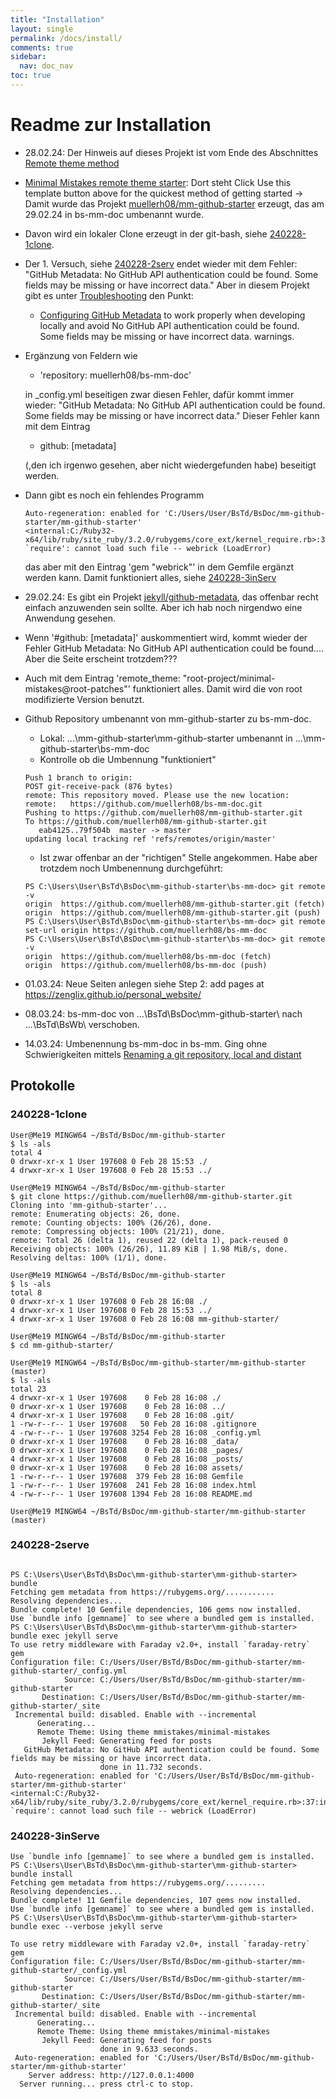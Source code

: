 ```yaml
---
title: "Installation"
layout: single
permalink: /docs/install/
comments: true
sidebar:
  nav: doc_nav
toc: true  
---
```

# Readme zur Installation

- 28.02.24: Der Hinweis auf dieses Projekt ist vom Ende des Abschnittes [Remote theme method](
  https://github.com/root-project/minimal-mistakes?tab=readme-ov-file#remote-theme-method)
- [Minimal Mistakes remote theme starter]( 
    https://github.com/mmistakes/mm-github-pages-starter?tab=readme-ov-file#minimal-mistakes-remote-theme-starter): Dort steht
    Click Use this template button above for the quickest method of getting started -> Damit wurde
    das Projekt [muellerh08/mm-github-starter](https://github.com/muellerh08/mm-github-starter)
    erzeugt, das am 29.02.24 in bs-mm-doc umbenannt wurde.
- Davon wird ein lokaler Clone erzeugt in der git-bash, siehe [240228-1clone](#240228-1clone).
- Der 1. Versuch, siehe [240228-2serv](#240228-2serve) endet wieder mit dem Fehler:
  "GitHub Metadata: No GitHub API authentication could be found. Some fields may be missing or have
  incorrect data."
  Aber in diesem Projekt gibt es unter [Troubleshooting](
    https://github.com/muellerh08/mm-github-starter?tab=readme-ov-file#troubleshooting)
  den Punkt:
  - [Configuring GitHub Metadata](
    https://github.com/jekyll/github-metadata/blob/master/docs/configuration.md#configuration) to work properly when developing locally and avoid No GitHub API authentication could be found. Some fields may be missing or have incorrect data. warnings.
- Ergänzung von Feldern wie
  - 'repository: muellerh08/bs-mm-doc'

  in _config.yml beseitigen zwar diesen Fehler, dafür kommt immer wieder: "GitHub Metadata: No GitHub API authentication could be found.
  Some fields may be missing or have incorrect data." Dieser Fehler kann mit dem Eintrag
  - github: [metadata]

  (,den ich irgenwo gesehen, aber nicht wiedergefunden habe) beseitigt werden.
- Dann gibt es noch ein fehlendes Programm

  ```text 
  Auto-regeneration: enabled for 'C:/Users/User/BsTd/BsDoc/mm-github-starter/mm-github-starter'
  <internal:C:/Ruby32-x64/lib/ruby/site_ruby/3.2.0/rubygems/core_ext/kernel_require.rb>:37:in `require': cannot load such file -- webrick (LoadError)
  ```

  das aber mit den Eintrag 'gem "webrick"' in dem Gemfile ergänzt werden kann. Damit funktioniert alles, siehe [240228-3inServ](#240228-3inserve)
- 29.02.24: Es gibt ein Projekt [jekyll/github-metadata](
  https://github.com/jekyll/github-metadata?tab=readme-ov-file), das offenbar recht einfach anzuwenden sein sollte. Aber ich hab noch nirgendwo eine Anwendung gesehen.
- Wenn '#github: [metadata]' auskommentiert wird, kommt wieder der Fehler   GitHub Metadata: No GitHub API authentication could be found....
  Aber die Seite erscheint trotzdem???
- Auch mit dem Eintrag 'remote_theme: "root-project/minimal-mistakes@root-patches"' funktioniert alles. Damit wird die von root modifizierte Version benutzt.
- Github Repository umbenannt von mm-github-starter zu bs-mm-doc.
  - Lokal: ...\mm-github-starter\mm-github-starter umbenannt in ...\mm-github-starter\bs-mm-doc
  - Kontrolle ob die Umbennung "funktioniert"

  ````text
  Push 1 branch to origin:
  POST git-receive-pack (876 bytes)
  remote: This repository moved. Please use the new location:        
  remote:   https://github.com/muellerh08/bs-mm-doc.git        
  Pushing to https://github.com/muellerh08/mm-github-starter.git
  To https://github.com/muellerh08/mm-github-starter.git
     eab4125..79f504b  master -> master
  updating local tracking ref 'refs/remotes/origin/master'

  ````

  - Ist zwar offenbar an der "richtigen" Stelle angekommen. Habe aber trotzdem noch Umbenennung durchgeführt:
  ````text
  PS C:\Users\User\BsTd\BsDoc\mm-github-starter\bs-mm-doc> git remote -v
  origin  https://github.com/muellerh08/mm-github-starter.git (fetch)
  origin  https://github.com/muellerh08/mm-github-starter.git (push)
  PS C:\Users\User\BsTd\BsDoc\mm-github-starter\bs-mm-doc> git remote set-url origin https://github.com/muellerh08/bs-mm-doc
  PS C:\Users\User\BsTd\BsDoc\mm-github-starter\bs-mm-doc> git remote -v
  origin  https://github.com/muellerh08/bs-mm-doc (fetch)
  origin  https://github.com/muellerh08/bs-mm-doc (push)
  ````

- 01.03.24: Neue Seiten anlegen siehe Step 2: add pages at https://zenglix.github.io/personal_website/
- 08.03.24: bs-mm-doc von ...\BsTd\BsDoc\mm-github-starter\ nach ...\BsTd\BsWb\ verschoben.
- 14.03.24: Umbenennung bs-mm-doc in bs-mm. Ging ohne Schwierigkeiten mittels
[Renaming a git repository, local and distant](https://stackoverflow.com/questions/62591848/renaming-a-git-repository-local-and-distant)

## Protokolle

### 240228-1clone

```text
User@Me19 MINGW64 ~/BsTd/BsDoc/mm-github-starter
$ ls -als
total 4
0 drwxr-xr-x 1 User 197608 0 Feb 28 15:53 ./
4 drwxr-xr-x 1 User 197608 0 Feb 28 15:53 ../

User@Me19 MINGW64 ~/BsTd/BsDoc/mm-github-starter
$ git clone https://github.com/muellerh08/mm-github-starter.git
Cloning into 'mm-github-starter'...
remote: Enumerating objects: 26, done.
remote: Counting objects: 100% (26/26), done.
remote: Compressing objects: 100% (21/21), done.
remote: Total 26 (delta 1), reused 22 (delta 1), pack-reused 0
Receiving objects: 100% (26/26), 11.89 KiB | 1.98 MiB/s, done.
Resolving deltas: 100% (1/1), done.

User@Me19 MINGW64 ~/BsTd/BsDoc/mm-github-starter
$ ls -als
total 8
0 drwxr-xr-x 1 User 197608 0 Feb 28 16:08 ./
4 drwxr-xr-x 1 User 197608 0 Feb 28 15:53 ../
4 drwxr-xr-x 1 User 197608 0 Feb 28 16:08 mm-github-starter/

User@Me19 MINGW64 ~/BsTd/BsDoc/mm-github-starter
$ cd mm-github-starter/

User@Me19 MINGW64 ~/BsTd/BsDoc/mm-github-starter/mm-github-starter (master)
$ ls -als
total 23
4 drwxr-xr-x 1 User 197608    0 Feb 28 16:08 ./
0 drwxr-xr-x 1 User 197608    0 Feb 28 16:08 ../
4 drwxr-xr-x 1 User 197608    0 Feb 28 16:08 .git/
1 -rw-r--r-- 1 User 197608   50 Feb 28 16:08 .gitignore
4 -rw-r--r-- 1 User 197608 3254 Feb 28 16:08 _config.yml
0 drwxr-xr-x 1 User 197608    0 Feb 28 16:08 _data/
0 drwxr-xr-x 1 User 197608    0 Feb 28 16:08 _pages/
4 drwxr-xr-x 1 User 197608    0 Feb 28 16:08 _posts/
0 drwxr-xr-x 1 User 197608    0 Feb 28 16:08 assets/
1 -rw-r--r-- 1 User 197608  379 Feb 28 16:08 Gemfile
1 -rw-r--r-- 1 User 197608  241 Feb 28 16:08 index.html
4 -rw-r--r-- 1 User 197608 1394 Feb 28 16:08 README.md

User@Me19 MINGW64 ~/BsTd/BsDoc/mm-github-starter/mm-github-starter (master)
```

### 240228-2serve

```

PS C:\Users\User\BsTd\BsDoc\mm-github-starter\mm-github-starter> bundle
Fetching gem metadata from https://rubygems.org/...........
Resolving dependencies...
Bundle complete! 10 Gemfile dependencies, 106 gems now installed.
Use `bundle info [gemname]` to see where a bundled gem is installed.
PS C:\Users\User\BsTd\BsDoc\mm-github-starter\mm-github-starter> bundle exec jekyll serve
To use retry middleware with Faraday v2.0+, install `faraday-retry` gem
Configuration file: C:/Users/User/BsTd/BsDoc/mm-github-starter/mm-github-starter/_config.yml
            Source: C:/Users/User/BsTd/BsDoc/mm-github-starter/mm-github-starter
       Destination: C:/Users/User/BsTd/BsDoc/mm-github-starter/mm-github-starter/_site
 Incremental build: disabled. Enable with --incremental
      Generating...
      Remote Theme: Using theme mmistakes/minimal-mistakes
       Jekyll Feed: Generating feed for posts
   GitHub Metadata: No GitHub API authentication could be found. Some fields may be missing or have incorrect data.
                    done in 11.732 seconds.
 Auto-regeneration: enabled for 'C:/Users/User/BsTd/BsDoc/mm-github-starter/mm-github-starter'
<internal:C:/Ruby32-x64/lib/ruby/site_ruby/3.2.0/rubygems/core_ext/kernel_require.rb>:37:in `require': cannot load such file -- webrick (LoadError)
```
### 240228-3inServe
````
Use `bundle info [gemname]` to see where a bundled gem is installed.
PS C:\Users\User\BsTd\BsDoc\mm-github-starter\mm-github-starter> bundle install
Fetching gem metadata from https://rubygems.org/.........
Resolving dependencies...
Bundle complete! 11 Gemfile dependencies, 107 gems now installed.
Use `bundle info [gemname]` to see where a bundled gem is installed.
PS C:\Users\User\BsTd\BsDoc\mm-github-starter\mm-github-starter> bundle exec --verbose jekyll serve

To use retry middleware with Faraday v2.0+, install `faraday-retry` gem
Configuration file: C:/Users/User/BsTd/BsDoc/mm-github-starter/mm-github-starter/_config.yml
            Source: C:/Users/User/BsTd/BsDoc/mm-github-starter/mm-github-starter
       Destination: C:/Users/User/BsTd/BsDoc/mm-github-starter/mm-github-starter/_site
 Incremental build: disabled. Enable with --incremental
      Generating...
      Remote Theme: Using theme mmistakes/minimal-mistakes
       Jekyll Feed: Generating feed for posts
                    done in 9.633 seconds.
 Auto-regeneration: enabled for 'C:/Users/User/BsTd/BsDoc/mm-github-starter/mm-github-starter'
    Server address: http://127.0.0.1:4000
  Server running... press ctrl-c to stop.
````
